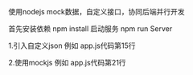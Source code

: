 使用nodejs mock数据，自定义接口，协同后端并行开发


首先安装依赖
npm install
启动服务
npm run Server


1.引入自定义json
  例如 app.js代码第15行


2.使用mockjs
  例如 app.js代码第21行
